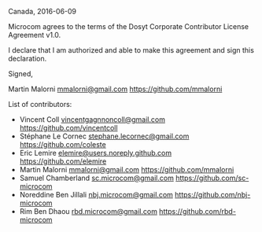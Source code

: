 Canada, 2016-06-09

Microcom agrees to the terms of the Dosyt Corporate Contributor License
Agreement v1.0.

I declare that I am authorized and able to make this agreement and sign this
declaration.

Signed,

Martin Malorni mmalorni@gmail.com https://github.com/mmalorni

List of contributors:

- Vincent Coll vincentgagnnoncoll@gmail.com https://github.com/vincentcoll
- Stéphane Le Cornec stephane.lecornec@gmail.com https://github.com/coleste
- Eric Lemire elemire@users.noreply.github.com https://github.com/elemire
- Martin Malorni mmalorni@gmail.com https://github.com/mmalorni
- Samuel Chamberland sc.microcom@gmail.com https://github.com/sc-microcom
- Noreddine Ben Jillali nbj.microcom@gmail.com https://github.com/nbj-microcom
- Rim Ben Dhaou rbd.microcom@gmail.com https://github.com/rbd-microcom
